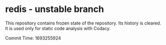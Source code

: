 # redis - unstable branch

This repository contains frozen state of the repository.
Its history is cleared. It is used only for static code
analysis with Codacy.

Commit Time: 1693255924